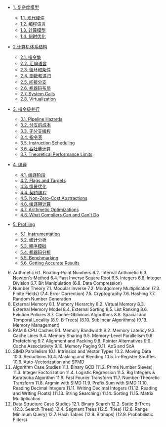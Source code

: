 
- [1. 复杂度模型](001-complexity/)
   
    - [1.1. 现代硬件](001-complexity/hardware.md)
    - [1.2. 编程语言](001-complexity/languages.md)
    - [1.3. 计算模型](001-complexity/lmodels.md)
    - [1.4. 何时优化](001-complexity/levels.md)

- [2.计算机体系结构](002-architecture/)

    - [2.1. 指令集](002-architecture/isa.md)
    - [2.2. 汇编语言](002-architecture/assembly.md)
    - [2.3. 循环和条件](002-architecture/loops.md)
    - [2.4. 函数和递归](002-architecture/functions.md)
    - [2.5. 间接分支](002-architecture/indirect.md)
    - [2.6. 机器码布局](002-architecture/layout.md)
    - [2.7. System Calls]()
    - [2.8. Virtualization]()

- [3. 指令级并行](003-pipelining/)

    - [3.1. Pipeline Hazards](003-pipelining/hazards.md)
    - [3.2. 分支的成本](003-pipelining/branching.md)
    - [3.3. 无分支编程](003-pipelining/branchless.md)
    - [3.4. 指令表](003-pipelining/tables.md)
    - [3.5. Instruction Scheduling](003-pipelining/scheduling.md)
    - [3.6. 吞吐量计算](003-pipelining/throughput.md)
    - [3.7. Theoretical Performance Limits](003-pipelining/limits.md)

- [4. 编译](004-compilation/)

    - [4.1. 编译阶段](004-compilation/stages.md)
    - [4.2. Flags and Targets](004-compilation/flags.md)
    - [4.3. 情景优化](004-compilation/situational.md)
    - [4.4. 契约编程](004-compilation/contracts.md)
    - [4.5. Non-Zero-Cost Abstractions](004-compilation/abstractions.md)
    - [4.6. 编译期计算](004-compilation/precalc.md)
    - [4.7. Arithmetic Optimizations](004-compilation/arithmetic.md)
    - [4.8. What Compilers Can and Can't Do](004-compilation/limitations.md)

- [5. Profiling](005-profiling)

    - [5.1. Instrumentation](005-profiling/instrumentation.md)
    - [5.2. 统计分析](005-profiling/events.md)
    - [5.3. 程序模拟](005-profiling/simulation.md)
    - [5.4. 机器码分析](005-profiling/mca.md)
    - [5.5. Benchmarking](005-profiling/benchmarking.md)
    - [5.6. Getting Accurate Results](005-profiling)

6. Arithmetic
 6.1. Floating-Point Numbers
 6.2. Interval Arithmetic
 6.3. Newton's Method
 6.4. Fast Inverse Square Root
 6.5. Integers
 6.6. Integer Division
 6.7. Bit Manipulation
(6.8. Data Compression)
7. Number Theory
 7.1. Modular Inverse
 7.2. Montgomery Multiplication
(7.3. Finite Fields)
(7.4. Error Correction)
 7.5. Cryptography
 7.6. Hashing
 7.7. Random Number Generation
8. External Memory
 8.1. Memory Hierarchy
 8.2. Virtual Memory
 8.3. External Memory Model
 8.4. External Sorting
 8.5. List Ranking
 8.6. Eviction Policies
 8.7. Cache-Oblivious Algorithms
 8.8. Spacial and Temporal Locality
(8.9. B-Trees)
(8.10. Sublinear Algorithms)
(9.13. Memory Management)
9. RAM & CPU Caches
 9.1. Memory Bandwidth
 9.2. Memory Latency
 9.3. Cache Lines
 9.4. Memory Sharing
 9.5. Memory-Level Parallelism
 9.6. Prefetching
 9.7. Alignment and Packing
 9.8. Pointer Alternatives
 9.9. Cache Associativity
 9.10. Memory Paging
 9.11. AoS and SoA
10. SIMD Parallelism
 10.1. Intrinsics and Vector Types
 10.2. Moving Data
 10.3. Reductions
 10.4. Masking and Blending
 10.5. In-Register Shuffles
 10.6. Auto-Vectorization and SPMD
11. Algorithm Case Studies
 11.1. Binary GCD
(11.2. Prime Number Sieves)
 11.3. Integer Factorization
 11.4. Logistic Regression
 11.5. Big Integers & Karatsuba Algorithm
 11.6. Fast Fourier Transform
 11.7. Number-Theoretic Transform
 11.8. Argmin with SIMD
 11.9. Prefix Sum with SIMD
 11.10. Reading Decimal Integers
 11.11. Writing Decimal Integers
(11.12. Reading and Writing Floats)
(11.13. String Searching)
 11.14. Sorting
 11.15. Matrix Multiplication
12. Data Structure Case Studies
 12.1. Binary Search
 12.2. Static B-Trees
(12.3. Search Trees)
 12.4. Segment Trees
(12.5. Tries)
(12.6. Range Minimum Query)
 12.7. Hash Tables
(12.8. Bitmaps)
(12.9. Probabilistic Filters)